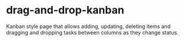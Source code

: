 # drag-and-drop-kanban
Kanban style page that allows adding, updating, deleting items and dragging and dropping tasks between columns as they change status.
